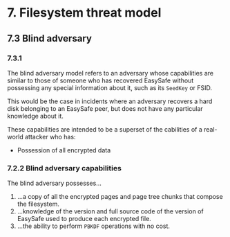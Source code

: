 # 7. Filesystem threat model
## 7.3 Blind adversary
### 7.3.1
The blind adversary model refers to an adversary whose capabilities are similar to those of someone who has recovered EasySafe without possessing any special information about it, such as its `SeedKey` or FSID.

This would be the case in incidents where an adversary recovers a hard disk belonging to an EasySafe peer, but does not have any particular knowledge about it.

These capabilities are intended to be a superset of the cabilities of a real-world attacker who has:

* Possession of all encrypted data

### 7.2.2 Blind adversary capabilities

The blind adversary possesses...
1. ...a copy of all the encrypted pages and page tree chunks that compose the filesystem.
2. ...knowledge of the version and full source code of the version of EasySafe used to produce each encrypted file.
3. ...the ability to perform `PBKDF` operations with no cost.

